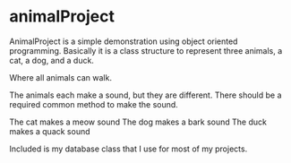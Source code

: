 # animalProject

AnimalProject is a simple demonstration using object oriented programming. 
Basically it is a class structure to represent three animals, a cat, a dog, and a duck. 

Where all animals can walk. 

The animals each make a sound, but they are different. There should be a required common method to make the sound. 

The cat makes a meow sound 
The dog makes a bark sound 
The duck makes a quack sound 

Included is my database class that I use for most of my projects.